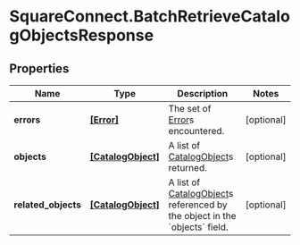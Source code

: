 # SquareConnect.BatchRetrieveCatalogObjectsResponse

## Properties
Name | Type | Description | Notes
------------ | ------------- | ------------- | -------------
**errors** | [**[Error]**](Error.md) | The set of [Error](#type-error)s encountered. | [optional] 
**objects** | [**[CatalogObject]**](CatalogObject.md) | A list of [CatalogObject](#type-catalogobject)s returned. | [optional] 
**related_objects** | [**[CatalogObject]**](CatalogObject.md) | A list of [CatalogObject](#type-catalogobject)s referenced by the object in the &#x60;objects&#x60; field. | [optional] 


